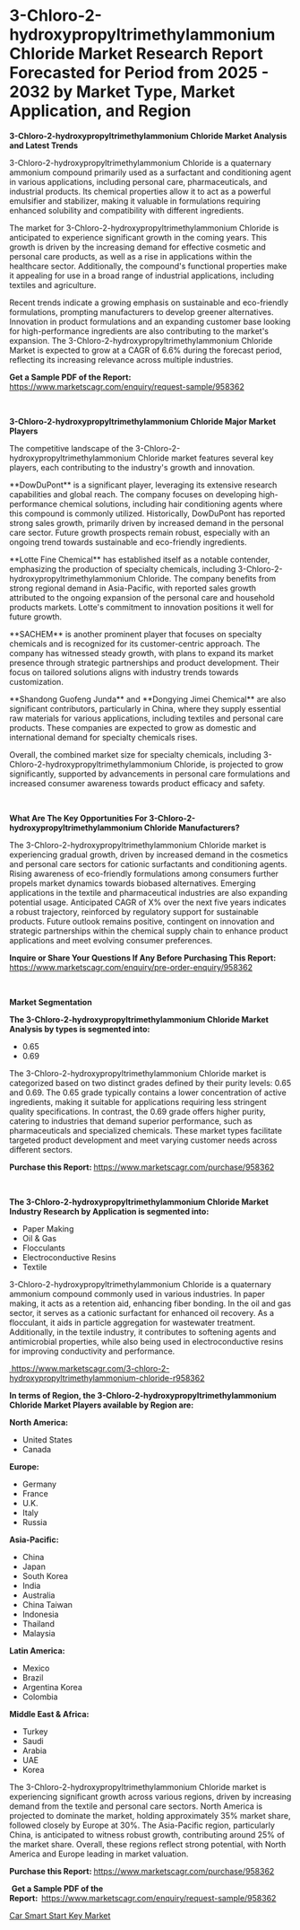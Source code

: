 <p><h1>3-Chloro-2-hydroxypropyltrimethylammonium Chloride Market Research Report Forecasted for Period from 2025 -  2032 by Market Type, Market Application, and Region</h1></p><p><strong>3-Chloro-2-hydroxypropyltrimethylammonium Chloride Market Analysis and Latest Trends</strong></p>
<p><p>3-Chloro-2-hydroxypropyltrimethylammonium Chloride is a quaternary ammonium compound primarily used as a surfactant and conditioning agent in various applications, including personal care, pharmaceuticals, and industrial products. Its chemical properties allow it to act as a powerful emulsifier and stabilizer, making it valuable in formulations requiring enhanced solubility and compatibility with different ingredients.</p><p>The market for 3-Chloro-2-hydroxypropyltrimethylammonium Chloride is anticipated to experience significant growth in the coming years. This growth is driven by the increasing demand for effective cosmetic and personal care products, as well as a rise in applications within the healthcare sector. Additionally, the compound's functional properties make it appealing for use in a broad range of industrial applications, including textiles and agriculture.</p><p>Recent trends indicate a growing emphasis on sustainable and eco-friendly formulations, prompting manufacturers to develop greener alternatives. Innovation in product formulations and an expanding customer base looking for high-performance ingredients are also contributing to the market's expansion. The 3-Chloro-2-hydroxypropyltrimethylammonium Chloride Market is expected to grow at a CAGR of 6.6% during the forecast period, reflecting its increasing relevance across multiple industries.</p></p>
<p><strong>Get a Sample PDF of the Report:&nbsp;</strong> <a href="https://www.marketscagr.com/enquiry/request-sample/958362?utm_campaign=3249&utm_medium=2&utm_source=Github&utm_content=ia&utm_term=21032025&utm_id=3-chloro-2-hydroxypropyltrimethylammonium-chloride">https://www.marketscagr.com/enquiry/request-sample/958362</a></p>
<p>&nbsp;</p>
<p><strong>3-Chloro-2-hydroxypropyltrimethylammonium Chloride Major Market Players</strong></p>
<p><p>The competitive landscape of the 3-Chloro-2-hydroxypropyltrimethylammonium Chloride market features several key players, each contributing to the industry's growth and innovation.</p><p>**DowDuPont** is a significant player, leveraging its extensive research capabilities and global reach. The company focuses on developing high-performance chemical solutions, including hair conditioning agents where this compound is commonly utilized. Historically, DowDuPont has reported strong sales growth, primarily driven by increased demand in the personal care sector. Future growth prospects remain robust, especially with an ongoing trend towards sustainable and eco-friendly ingredients.</p><p>**Lotte Fine Chemical** has established itself as a notable contender, emphasizing the production of specialty chemicals, including 3-Chloro-2-hydroxypropyltrimethylammonium Chloride. The company benefits from strong regional demand in Asia-Pacific, with reported sales growth attributed to the ongoing expansion of the personal care and household products markets. Lotte's commitment to innovation positions it well for future growth.</p><p>**SACHEM** is another prominent player that focuses on specialty chemicals and is recognized for its customer-centric approach. The company has witnessed steady growth, with plans to expand its market presence through strategic partnerships and product development. Their focus on tailored solutions aligns with industry trends towards customization.</p><p>**Shandong Guofeng Junda** and **Dongying Jimei Chemical** are also significant contributors, particularly in China, where they supply essential raw materials for various applications, including textiles and personal care products. These companies are expected to grow as domestic and international demand for specialty chemicals rises.</p><p>Overall, the combined market size for specialty chemicals, including 3-Chloro-2-hydroxypropyltrimethylammonium Chloride, is projected to grow significantly, supported by advancements in personal care formulations and increased consumer awareness towards product efficacy and safety.</p></p>
<p>&nbsp;</p>
<p><strong>What Are The Key Opportunities For 3-Chloro-2-hydroxypropyltrimethylammonium Chloride Manufacturers?</strong></p>
<p><p>The 3-Chloro-2-hydroxypropyltrimethylammonium Chloride market is experiencing gradual growth, driven by increased demand in the cosmetics and personal care sectors for cationic surfactants and conditioning agents. Rising awareness of eco-friendly formulations among consumers further propels market dynamics towards biobased alternatives. Emerging applications in the textile and pharmaceutical industries are also expanding potential usage. Anticipated CAGR of X% over the next five years indicates a robust trajectory, reinforced by regulatory support for sustainable products. Future outlook remains positive, contingent on innovation and strategic partnerships within the chemical supply chain to enhance product applications and meet evolving consumer preferences.</p></p>
<p><strong>Inquire or Share Your Questions If Any Before Purchasing This Report:</strong> <a href="https://www.marketscagr.com/enquiry/pre-order-enquiry/958362?utm_campaign=3249&utm_medium=2&utm_source=Github&utm_content=ia&utm_term=21032025&utm_id=3-chloro-2-hydroxypropyltrimethylammonium-chloride">https://www.marketscagr.com/enquiry/pre-order-enquiry/958362</a></p>
<p>&nbsp;</p>
<p><strong>Market Segmentation</strong></p>
<p><strong>The 3-Chloro-2-hydroxypropyltrimethylammonium Chloride Market Analysis by types is segmented into:</strong></p>
<p><ul><li>0.65</li><li>0.69</li></ul></p>
<p><p>The 3-Chloro-2-hydroxypropyltrimethylammonium Chloride market is categorized based on two distinct grades defined by their purity levels: 0.65 and 0.69. The 0.65 grade typically contains a lower concentration of active ingredients, making it suitable for applications requiring less stringent quality specifications. In contrast, the 0.69 grade offers higher purity, catering to industries that demand superior performance, such as pharmaceuticals and specialized chemicals. These market types facilitate targeted product development and meet varying customer needs across different sectors.</p></p>
<p><strong>Purchase this Report:&nbsp;</strong><a href="https://www.marketscagr.com/purchase/958362?utm_campaign=3249&utm_medium=2&utm_source=Github&utm_content=ia&utm_term=21032025&utm_id=3-chloro-2-hydroxypropyltrimethylammonium-chloride">https://www.marketscagr.com/purchase/958362</a></p>
<p>&nbsp;</p>
<p><strong>The 3-Chloro-2-hydroxypropyltrimethylammonium Chloride Market Industry Research by Application is segmented into:</strong></p>
<p><ul><li>Paper Making</li><li>Oil & Gas</li><li>Flocculants</li><li>Electroconductive Resins</li><li>Textile</li></ul></p>
<p><p>3-Chloro-2-hydroxypropyltrimethylammonium Chloride is a quaternary ammonium compound commonly used in various industries. In paper making, it acts as a retention aid, enhancing fiber bonding. In the oil and gas sector, it serves as a cationic surfactant for enhanced oil recovery. As a flocculant, it aids in particle aggregation for wastewater treatment. Additionally, in the textile industry, it contributes to softening agents and antimicrobial properties, while also being used in electroconductive resins for improving conductivity and performance.</p></p>
<p><a href="https://www.marketscagr.com/3-chloro-2-hydroxypropyltrimethylammonium-chloride-r958362?utm_campaign=3249&utm_medium=2&utm_source=Github&utm_content=ia&utm_term=21032025&utm_id=3-chloro-2-hydroxypropyltrimethylammonium-chloride">&nbsp;https://www.marketscagr.com/3-chloro-2-hydroxypropyltrimethylammonium-chloride-r958362</a></p>
<p><strong>In terms of Region, the 3-Chloro-2-hydroxypropyltrimethylammonium Chloride Market Players available by Region are:</strong></p>
<p>
    <p> <strong> North America: </strong>
        <ul>
            <li>United States</li>
            <li>Canada</li>
        </ul>
        </p> 
    <p> <strong> Europe: </strong>
        <ul>
            <li>Germany</li>
            <li>France</li>
            <li>U.K.</li>
            <li>Italy</li>
            <li>Russia</li>
        </ul>
        </p> 
    <p> <strong> Asia-Pacific: </strong>
        <ul>
            <li>China</li>
            <li>Japan</li>
            <li>South Korea</li>
            <li>India</li>
            <li>Australia</li>
            <li>China Taiwan</li>
            <li>Indonesia</li>
            <li>Thailand</li>
            <li>Malaysia</li>
        </ul>
        </p> 
    <p> <strong> Latin America: </strong>
        <ul>
            <li>Mexico</li>
            <li>Brazil</li>
            <li>Argentina Korea</li>
            <li>Colombia</li>
        </ul>
        </p> 
    <p> <strong> Middle East & Africa: </strong>
        <ul>
            <li>Turkey</li>
            <li>Saudi</li>
            <li>Arabia</li>
            <li>UAE</li>
            <li>Korea</li>
        </ul>
    </p>
    </p>
<p><p>The 3-Chloro-2-hydroxypropyltrimethylammonium Chloride market is experiencing significant growth across various regions, driven by increasing demand from the textile and personal care sectors. North America is projected to dominate the market, holding approximately 35% market share, followed closely by Europe at 30%. The Asia-Pacific region, particularly China, is anticipated to witness robust growth, contributing around 25% of the market share. Overall, these regions reflect strong potential, with North America and Europe leading in market valuation.</p></p>
<p><strong>Purchase this Report: </strong><a href="https://www.marketscagr.com/purchase/958362?utm_campaign=3249&utm_medium=2&utm_source=Github&utm_content=ia&utm_term=21032025&utm_id=3-chloro-2-hydroxypropyltrimethylammonium-chloride">https://www.marketscagr.com/purchase/958362</a></p>
<p>&nbsp;<strong>Get a Sample PDF of the Report:&nbsp;&nbsp;</strong><a href="https://www.marketscagr.com/enquiry/request-sample/958362?utm_campaign=3249&utm_medium=2&utm_source=Github&utm_content=ia&utm_term=21032025&utm_id=3-chloro-2-hydroxypropyltrimethylammonium-chloride">https://www.marketscagr.com/enquiry/request-sample/958362</a></p>
<p><strong></strong></p>
<p><p><a href="https://github.com/ravenecashe/Market-Research-Report-List-1/blob/main/car-smart-start-key-market.md?utm_campaign=3249&utm_medium=2&utm_source=Github&utm_content=ia&utm_term=21032025&utm_id=3-chloro-2-hydroxypropyltrimethylammonium-chloride">Car Smart Start Key Market</a></p></p>